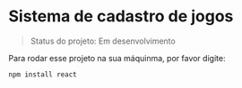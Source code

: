 # Sistema de cadastro de jogos

> Status do projeto: Em desenvolvimento

Para rodar esse projeto na sua máquinma, por favor digite:

```
npm install react

```

